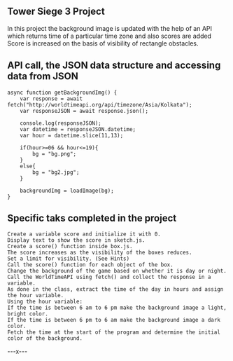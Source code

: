 ## Tower Siege 3 Project
In this project the background image is updated with the help of an API which returns time of a particular time zone and also scores are added 
Score is increased on the basis of visibility of rectangle obstacles.
## API call, the JSON data structure and accessing data from JSON
```
async function getBackgroundImg() {
    var response = await fetch("http://worldtimeapi.org/api/timezone/Asia/Kolkata");
    var responseJSON = await response.json();

    console.log(responseJSON);
    var datetime = responseJSON.datetime;
    var hour = datetime.slice(11,13);
    
    if(hour>=06 && hour<=19){
        bg = "bg.png";
    }
    else{
        bg = "bg2.jpg";
    }

    backgroundImg = loadImage(bg);
}
```

## Specific taks completed in the project
```
Create a variable score and initialize it with 0.
Display text to show the score in sketch.js.
Create a score() function inside box.js.
The score increases as the visibility of the boxes reduces.
Set a limit for visibility. (See Hints)
Call the score() function for each object of the box.
Change the background of the game based on whether it is day or night.
Call the WorldTimeAPI using fetch() and collect the response in a variable.
As done in the class, extract the time of the day in hours and assign the hour variable.
Using the hour variable:
If the time is between 6 am to 6 pm make the background image a light, bright color.
If the time is between 6 pm to 6 am make the background image a dark color.
Fetch the time at the start of the program and determine the initial color of the background.
```

---x---
